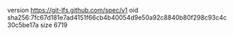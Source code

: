 version https://git-lfs.github.com/spec/v1
oid sha256:7fc67d181e7ad4151f66cb4b40054d9e50a92c8840b80f298c93c4c30c5be17a
size 6719
